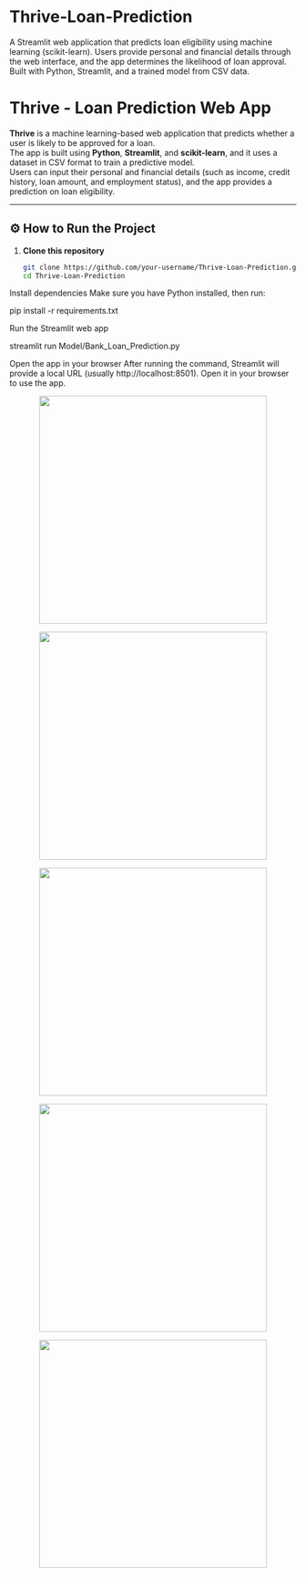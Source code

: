 # Thrive-Loan-Prediction
A Streamlit web application that predicts loan eligibility using machine learning (scikit-learn).  Users provide personal and financial details through the web interface, and the app determines  the likelihood of loan approval. Built with Python, Streamlit, and a trained model from CSV data.
# Thrive - Loan Prediction Web App

**Thrive** is a machine learning-based web application that predicts whether a user is likely to be approved for a loan.  
The app is built using **Python**, **Streamlit**, and **scikit-learn**, and it uses a dataset in CSV format to train a predictive model.  
Users can input their personal and financial details (such as income, credit history, loan amount, and employment status), and the app provides a prediction on loan eligibility.  

---

## ⚙️ How to Run the Project

1. **Clone this repository**
   ```bash
   git clone https://github.com/your-username/Thrive-Loan-Prediction.git
   cd Thrive-Loan-Prediction
Install dependencies
Make sure you have Python installed, then run:

pip install -r requirements.txt


Run the Streamlit web app

streamlit run Model/Bank_Loan_Prediction.py


Open the app in your browser
After running the command, Streamlit will provide a local URL (usually http://localhost:8501).
Open it in your browser to use the app.

<p align="center">
  <img src="https://github.com/user-attachments/assets/b02afe9a-b8b2-424c-b166-2e076b3008cc" width="400">
</p>

<p align="center">
  <img src="https://github.com/user-attachments/assets/dfa372d9-3d97-4f08-ac92-8b93928ac137" width="400">
</p>

<p align="center">
  <img src="https://github.com/user-attachments/assets/860a064f-89e5-4ee5-a164-45ddfb523c09" width="400">
</p>

<p align="center">
  <img src="https://github.com/user-attachments/assets/326e5812-d097-423a-a5a1-52125e501160" width="400">
</p>

<p align="center">
  <img src="https://github.com/user-attachments/assets/e66a5e84-4e55-4328-aa8c-d7fab678153b" width="400">
</p>



